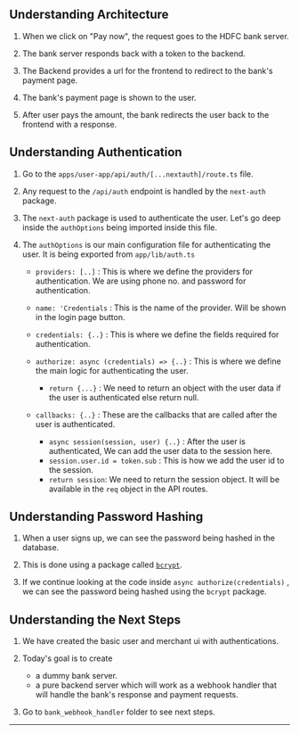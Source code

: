 ## Understanding Architecture

1. When we click on "Pay now", the request goes to the HDFC bank server.

2. The bank server responds back with a token to the backend.

3. The Backend provides a url for the frontend to redirect to the bank's payment page.

4. The bank's payment page is shown to the user.

5. After user pays the amount, the bank redirects the user back to the frontend with a response.

## Understanding Authentication

1. Go to the `apps/user-app/api/auth/[...nextauth]/route.ts` file.

2. Any request to the `/api/auth` endpoint is handled by the `next-auth` package.

3. The `next-auth` package is used to authenticate the user. Let's go deep inside the `authOptions` being imported inside this file.

4. The `authOptions` is our main configuration file for authenticating the user. It is being exported from `app/lib/auth.ts`

   - `providers: [..]` : This is where we define the providers for authentication. We are using phone no. and password for authentication.

   - `name: 'Credentials` : This is the name of the provider. Will be shown in the login page button.

   - `credentials: {..}` : This is where we define the fields required for authentication.

   - `authorize: async (credentials) => {..}` : This is where we define the main logic for authenticating the user.

     - `return {...}` : We need to return an object with the user data if the user is authenticated else return null.

   - `callbacks: {..}` : These are the callbacks that are called after the user is authenticated.
     - `async session(session, user) {..}` : After the user is authenticated, We can add the user data to the session here.
     - `session.user.id = token.sub` : This is how we add the user id to the session.
     - `return session`: We need to return the session object. It will be available in the `req` object in the API routes.

## Understanding Password Hashing

1. When a user signs up, we can see the password being hashed in the database.

2. This is done using a package called [`bcrypt`](https://www.npmjs.com/package/bcrypt).

3. If we continue looking at the code inside `async authorize(credentials)` , we can see the password being hashed using the `bcrypt` package.

## Understanding the Next Steps

1. We have created the basic user and merchant ui with authentications.

2. Today's goal is to create

   - a dummy bank server.
   - a pure backend server which will work as a webhook handler that will handle the bank's response and payment requests.

3. Go to `bank_webhook_handler` folder to see next steps.


---


